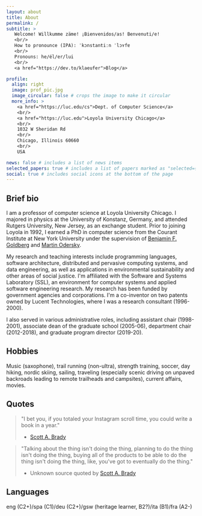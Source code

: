 ```yaml
---
layout: about
title: About
permalink: /
subtitle: >
   Welcome! Willkumme zäme! ¡Bienvenidos/as! Benvenuti/e!
   <br/>
   How to pronounce (IPA): ˈkɔnstantiːn ˈlɔʏfɐ
   <br/>
   Pronouns: he/él/er/lui
   <br/>
   <a href="https://dev.to/klaeufer">Blog</a>

profile:
  align: right
  image: prof_pic.jpg
  image_circular: false # crops the image to make it circular
  more_info: >
    <a href="https://luc.edu/cs">Dept. of Computer Science</a>
    <br/>
    <a href="https://luc.edu">Loyola University Chicago</a>
    <br/>
    1032 W Sheridan Rd
    <br/>
    Chicago, Illinois 60660
    <br/>
    USA

news: false # includes a list of news items
selected_papers: true # includes a list of papers marked as "selected={true}"
social: true # includes social icons at the bottom of the page
---
```



## Brief bio

I am a professor of computer science at Loyola University Chicago. I majored in physics at the University of Konstanz, Germany, and attended Rutgers University, New Jersey, as an exchange student. Prior to joining Loyola in 1992, I earned a PhD in computer science from the Courant Institute at New York University under the supervision of [Benjamin F. Goldberg](https://cs.nyu.edu/~goldberg) and [Martin Odersky](https://lampwww.epfl.ch/~odersky). 

My research and teaching interests include programming languages, software architecture, distributed and pervasive computing systems, and data engineering, as well as applications in environmental sustainability and other areas of social justice. I'm affiliated with the Software and Systems Laboratory (SSL), an environment for computer systems and applied software engineering research. My research has been funded by government agencies and corporations. I'm a co-inventor on two patents owned by Lucent Technologies, where I was a research consultant (1996-2000). 

I also served in various administrative roles, including assistant chair (1998-2001),  associate dean of the graduate school (2005-06), department chair (2012-2018), and graduate program director (2019-20).

## Hobbies

Music (saxophone), trail running (non-ultra), strength training, soccer, day hiking, nordic skiing, sailing, traveling (especially scenic driving on unpaved backroads leading to remote trailheads and campsites), current affairs, movies.

## Quotes

> "I bet you, if you totaled your Instagram scroll time, you could write a book in a year."
>
> - [Scott A. Brady](https://www.instagram.com/scott.a.brady/)

> "Talking about the thing isn't doing the thing, planning to do the thing isn't doing the thing, buying all of the products to be able to do the thing isn't doing the thing, like, you've got to eventually do the thing."
>
> - Unknown source quoted by [Scott A. Brady](https://www.instagram.com/scott.a.brady/)

## Languages

eng (C2+)/spa (C1)/deu (C2+)/gsw (heritage learner, B2?)/ita (B1)/fra (A2-)

